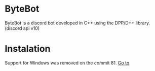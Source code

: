 # ByteBot
ByteBot is a discord bot developed in C++ using the DPP/D++ library. (discord api v10)

# Instalation
Support for Windows was removed on the commit 81. [Go to](https://github.com/ferrnnaando/ByteBot/commit/398c4e64220db5d6a4914bd8259d0325be2db52b)
